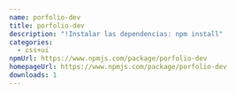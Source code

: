 ```yaml
---
name: porfolio-dev
title: porfolio-dev
description: "!Instalar las dependencias: npm install"
categories:
  - css+ui
npmUrl: https://www.npmjs.com/package/porfolio-dev
homepageUrl: https://www.npmjs.com/package/porfolio-dev
downloads: 1
---
```

